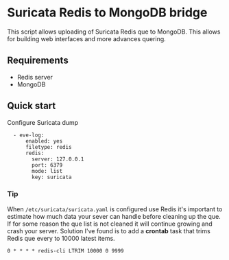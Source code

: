 # Suricata Redis to MongoDB bridge

This script allows uploading of Suricata Redis que to MongoDB. This allows for building web interfaces and more advances quering.

## Requirements

- Redis server
- MongoDB

## Quick start

Configure Suricata dump

```
  - eve-log:
      enabled: yes
      filetype: redis
      redis:
        server: 127.0.0.1
        port: 6379
        mode: list
        key: suricata
```

### Tip

When `/etc/suricata/suricata.yaml` is configured use Redis it's important to estimate how much data your sever can handle before cleaning up the que. If for some reason the que list is not cleaned it will continue growing and crash your server. Solution I've found is to add a **crontab** task that trims Redis que every to 10000 latest items.

`0 * * * * redis-cli LTRIM 10000 0 9999`